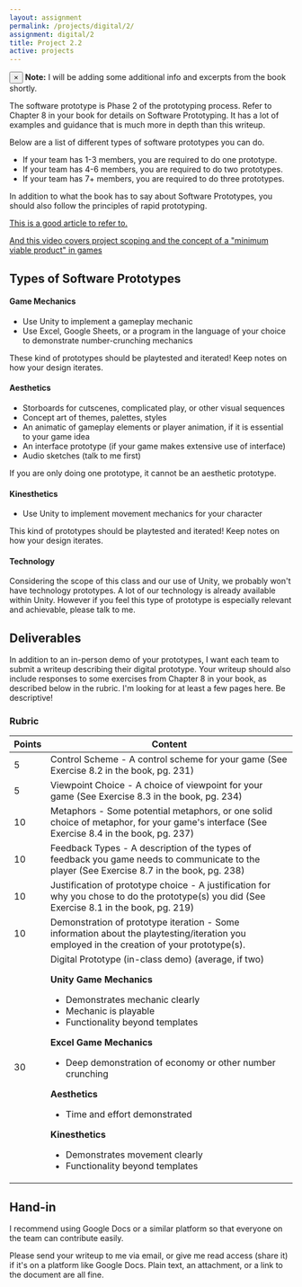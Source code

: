 ```yaml
---
layout: assignment
permalink: /projects/digital/2/
assignment: digital/2
title: Project 2.2
active: projects
---
```


<div class="alert alert-dismissible alert-info">
  <button type="button" class="close" data-dismiss="alert">&times;</button>
  <strong>Note:</strong> I will be adding some additional info and excerpts from the book shortly.
</div>

The software prototype is Phase 2 of the prototyping process.
Refer to Chapter 8 in your book for details on Software Prototyping.
It has a lot of examples and guidance that is much more in depth than this writeup.

Below are a list of different types of software prototypes you can do.

- If your team has 1-3 members, you are required to do one prototype.
- If your team has 4-6 members, you are required to do two prototypes.
- If your team has 7+ members, you are required to do three prototypes.

In addition to what the book has to say about Software Prototypes,
you should also follow the principles of rapid prototyping.

[This is a good article to refer to.](https://www.gamasutra.com/blogs/HermanTulleken/20140119/208901/Rapid_Game_Prototyping_Tips_for_Programmers.php)

[And this video covers project scoping and the concept of a "minimum viable product" in games](https://unity3d.com/learn/tutorials/topics/developer-advice/how-scope-small-and-start-right?playlist=17126)

## Types of Software Prototypes

#### Game Mechanics

* Use Unity to implement a gameplay mechanic
* Use Excel, Google Sheets, or a program in the language of your choice to demonstrate number-crunching mechanics

These kind of prototypes should be playtested and iterated!
Keep notes on how your design iterates.

#### Aesthetics

* Storboards for cutscenes, complicated play, or other visual sequences
* Concept art of themes, palettes, styles
* An animatic of gameplay elements or player animation, if it is essential to your game idea
* An interface prototype (if your game makes extensive use of interface)
* Audio sketches (talk to me first)

If you are only doing one prototype, it cannot be an aesthetic prototype.

#### Kinesthetics

* Use Unity to implement movement mechanics for your character

This kind of prototypes should be playtested and iterated!
Keep notes on how your design iterates.

#### Technology

Considering the scope of this class and our use of Unity, we probably won't have technology prototypes.
A lot of our technology is already available within Unity.
However if you feel this type of prototype is especially relevant and achievable, please talk to me.

## Deliverables

In addition to an in-person demo of your prototypes, I want each team to submit a writeup describing their digital prototype.
Your writeup should also include responses to some exercises from Chapter 8 in your book, as described below in the rubric.
I'm looking for at least a few pages here.
Be descriptive!



### Rubric

<table class="table table-striped table-bordered">
  <thead>
    <tr>
      <th>Points</th>
      <th>Content</th>
    </tr>
  </thead>
  <tbody>

<tr>
<td>5</td>
<td markdown="block">
Control Scheme
- A control scheme for your game (See Exercise 8.2 in the book, pg. 231)
</td>
</tr>

<tr>
<td>5</td>
<td markdown="block">
Viewpoint Choice
- A choice of viewpoint for your game (See Exercise 8.3 in the book, pg. 234)
</td>
</tr>

<tr>
<td>10</td>
<td markdown="block">
Metaphors
- Some potential metaphors, or one solid choice of metaphor, for your game's interface (See Exercise 8.4 in the book, pg. 237)
</td>
</tr>

<tr>
<td>10</td>
<td markdown="block">
Feedback Types
- A description of the types of feedback you game needs to communicate to the player (See Exercise 8.7 in the book, pg. 238)
</td>
</tr>

<tr>
<td>10</td>
<td markdown="block">
Justification of prototype choice
- A justification for why you chose to do the prototype(s) you did (See Exercise 8.1 in the book, pg. 219)
</td>
</tr>

<tr>
<td>10</td>
<td markdown="block">
Demonstration of prototype iteration
- Some information about the playtesting/iteration you employed in the creation of your prototype(s).
</td>
</tr>

<tr>
<td>30</td>
<td markdown="block">
Digital Prototype (in-class demo) (average, if two)

**Unity Game Mechanics**
- Demonstrates mechanic clearly
- Mechanic is playable
- Functionality beyond templates

**Excel Game Mechanics**
- Deep demonstration of economy or other number crunching

**Aesthetics**
- Time and effort demonstrated

**Kinesthetics**
- Demonstrates movement clearly
- Functionality beyond templates
</td>
</tr>


</tbody>
</table>



## Hand-in

I recommend using Google Docs or a similar platform so that everyone on the team can contribute easily.

Please send your writeup to me via email, or give me read access (share it) if it's on a platform like Google Docs.
Plain text, an attachment, or a link to the document are all fine.
